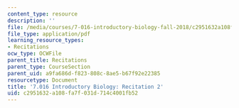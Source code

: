 ```yaml
---
content_type: resource
description: ''
file: /media/courses/7-016-introductory-biology-fall-2018/c2951632a108fa7f031d714c4001fb52_MIT7_016F18rec2.pdf
file_type: application/pdf
learning_resource_types:
- Recitations
ocw_type: OCWFile
parent_title: Recitations
parent_type: CourseSection
parent_uid: a9fa686d-f823-808c-8ae5-b67f92e22385
resourcetype: Document
title: '7.016 Introductory Biology: Recitation 2'
uid: c2951632-a108-fa7f-031d-714c4001fb52
---
```

